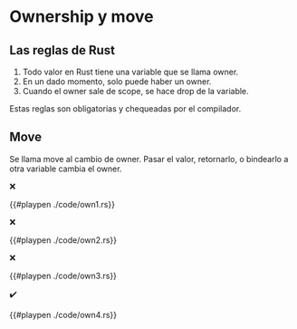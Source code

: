 # Ownership y move

## Las reglas de Rust

1. Todo valor en Rust tiene una variable que se llama owner.
2. En un dado momento, solo puede haber un owner.
3. Cuando el owner sale de scope, se hace drop de la variable.

Estas reglas son obligatorias y chequeadas por el compilador.

## Move

Se llama move al cambio de owner. Pasar el valor, retornarlo, o bindearlo a otra variable cambia el owner.

❌

{{#playpen ./code/own1.rs}}

❌

{{#playpen ./code/own2.rs}}

❌

{{#playpen ./code/own3.rs}}

✔️

{{#playpen ./code/own4.rs}}
